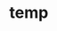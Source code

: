 # temp






































































































































































































































































































































































































































































































































































